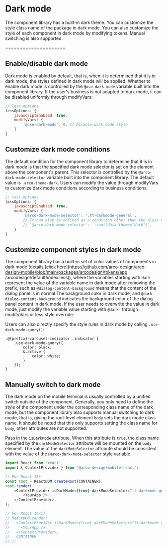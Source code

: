# Dark mode

The component library has a built-in dark theme. You can customize the style class name of the package in dark mode. You can also customize the style of each component in dark mode by modifying tokens. Manual switching is also supported.

=====================

## Enable/disable dark mode

Dark mode is enabled by default, that is, when it is determined that it is in dark mode, the styles defined in dark mode will be applied. Whether to enable dark mode is controlled by the `@use-dark-mode` variable built into the component library. If the user's business is not adapted to dark mode, it can be disabled uniformly through modifyVars:

```js
// less options
lessOptions: {
    javascriptEnabled: true,
    modifyVars: {
        '@use-dark-mode': 0, // Disable dark mode style
    }
}
```

## Customize dark mode conditions

The default condition for the component library to determine that it is in dark mode is that the specified dark mode selector is set on the element above the component's parent. This selector is controlled by the `@arco-dark-mode-selector` variable built into the component library. The default value is `.arco-theme-dark`. Users can modify the value through modifyVars to customize dark mode conditions according to business conditions:

```js
// less options
lessOptions: {
    javascriptEnabled: true,
    modifyVars: {
        '@arco-dark-mode-selector': '.tt-darkmode-general',
        // It can also be defined as a condition other than the class name, as long as it meets the css selector rules.
        // '@arco-dark-mode-selector': ':root[data-theme="dark"]',
    }
}
```

## Customize component styles in dark mode

The component library has a built-in set of color values of components in dark mode (details [click here](https://github.com/arco-design/arco-design-mobile/blob/main/packages/arcodesign/tokens/app /arcodesign/default/index.less)), where the variables starting with `dark-` represent the value of the variable name in dark mode after removing the prefix, such as `@dialog-content-background` means that the content of the dialog panel is in normal The background color in dark mode, and `@dark-dialog-content-background` indicates the background color of the dialog panel content in dark mode. If the user needs to overwrite the value in dark mode, just modify the variable value starting with `@dark-` through modifyVars or less style override.

Users can also directly specify the style rules in dark mode by calling `.use-dark-mode-query()`:

```less
.@{prefix}-carousel-indicator .indicator {
    .use-dark-mode-query({
        color: black;
        &.active {
            color: white;
        }
    });
}
```

## Manually switch to dark mode

The dark mode on the mobile terminal is usually controlled by a unified switch outside of the component. Generally, you only need to define the style of the component under the corresponding class name of the dark mode, but the component library also supports manual switching to dark mode, that is, giving the root-level element `body` sets the dark mode class name. It should be noted that this only supports setting the class name for `body`, other attributes are not supported.

Pass in the `isDarkMode` attribute. When this attribute is `true`, the class name specified by the `darkModeSelector` attribute will be mounted on the `body` element. The value of the `darkModeSelector` attribute should be consistent with the value of the `@arco-dark-mode-selector` style variable.

```js
import React from 'react';
import { ContextProvider } from '@arco-design/mobile-react';

// For React 18+
const root = ReactDOM.createRoot(CONTAINER);
root.render(
    <ContextProvider isDarkMode={true} darkModeSelector="tt-darkmode-general">
        <YourApp />
    </ContextProvider>,
);

// For React 16/17
// ReactDOM.render(
//   <ContextProvider isDarkMode={true} darkModeSelector="tt-darkmode-general">
//     <YourApp />
//   </ContextProvider>,
//   CONTAINER
// );
```
